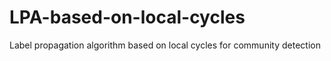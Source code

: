 # LPA-based-on-local-cycles
Label propagation algorithm based on local cycles for community detection
